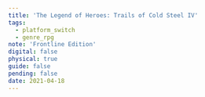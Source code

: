 ```yaml
---
title: 'The Legend of Heroes: Trails of Cold Steel IV'
tags:
  - platform_switch
  - genre_rpg
note: 'Frontline Edition'
digital: false
physical: true
guide: false
pending: false
date: 2021-04-18
---
```

